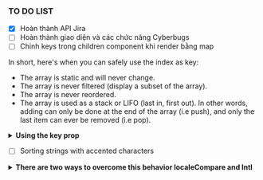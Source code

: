 ### TO DO LIST

- [x] Hoàn thành API Jira
- [ ] Hoàn thành giao diện và các chức năng Cyberbugs
- [ ] Chỉnh keys trong children component khi render bằng map

In short, here's when you can safely use the index as key:
- The array is static and will never change.
- The array is never filtered (display a subset of the array).
- The array is never reordered.
- The array is used as a stack or LIFO (last in, first out). In other words, adding can only be done at the end of the array (i.e push), and only the last item can ever be removed (i.e pop).
<details>
  <summary><b>Using the key prop</b></summary>

-   Bad (Potentially)

```javascript
<tbody>
    {rows.map((row, i) => {
        return <ObjectRow key={i} />;
    })}
</tbody>
```

-   Very bad

```javascript
<tbody>
    {rows.map((row) => {
        return <ObjectRow key={Math.random()} />;
    })}
</tbody>
```

-   Very good

```javascript
<tbody>
    {rows.map((row) => {
        return <ObjectRow key={row.uniqueId} />;
    })}
</tbody>
```

-   Good

```javascript
componentWillMount() {
  let rows = this.props.rows.map(item => { 
    return {uid: SomeLibrary.generateUniqueID(), value: item};
  });
}

...

<tbody>
    {rows.map((row) => {
        return <ObjectRow key={row.uid} />;
    })}
</tbody>
```

</details>

- [ ] Sorting strings with accented characters
<details>
  <summary><b>There are two ways to overcome this behavior localeCompare and Intl</b></summary>

-   Bad 

```javascript
// Spanish
['único','árbol', 'cosas', 'fútbol'].sort();
// ["cosas", "fútbol", "árbol", "único"] // bad order

// German
['Woche', 'wöchentlich', 'wäre', 'Wann'].sort();
// ["Wann", "Woche", "wäre", "wöchentlich"] // bad order
```

-   Using localeCompare()

```javascript
['único','árbol', 'cosas', 'fútbol'].sort(function (a, b) {
  return a.localeCompare(b);
});
// ["árbol", "cosas", "fútbol", "único"]

['Woche', 'wöchentlich', 'wäre', 'Wann'].sort(function (a, b) {
  return a.localeCompare(b);
});
// ["Wann", "wäre", "Woche", "wöchentlich"]
```

-   Using Intl.Collator()

```javascript
['único','árbol', 'cosas', 'fútbol'].sort(Intl.Collator().compare);
// ["árbol", "cosas", "fútbol", "único"]

['Woche', 'wöchentlich', 'wäre', 'Wann'].sort(Intl.Collator().compare);
// ["Wann", "wäre", "Woche", "wöchentlich"]
```

According to Firefox Intl.Collator is faster when comparing large numbers of strings.

</details>